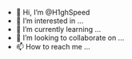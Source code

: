 - 👋 Hi, I’m @H1ghSpeed
- 👀 I’m interested in ...
- 🌱 I’m currently learning ...
- 💞️ I’m looking to collaborate on ...
- 📫 How to reach me ...

<!---
H1ghSpeed/H1ghSpeed is a ✨ special ✨ repository because its `README.md` (this file) appears on your GitHub profile.
You can click the Preview link to take a look at your changes.
--->
